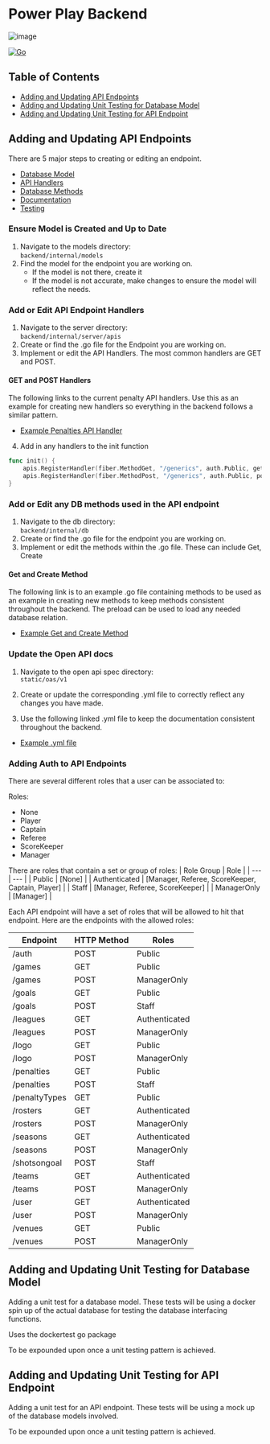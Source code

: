 # Power Play Backend

![image](https://github.com/jak103/powerplay/assets/16627408/4ec3df62-d760-40c6-aa57-fa63eaaaf61b)

[![Go](https://github.com/jak103/powerplay/actions/workflows/go.yml/badge.svg?branch=main)](https://github.com/jak103/powerplay/actions/workflows/go.yml)

## Table of Contents
- [Adding and Updating API Endpoints](#adding-and-updating-api-endpoints)
- [Adding and Updating Unit Testing for Database Model](#adding-and-updating-unit-testing-for-database-model)
- [Adding and Updating Unit Testing for API Endpoint](#adding-and-updating-unit-testing-for-api-endpoint)
## Adding and Updating API Endpoints
There are 5 major steps to creating or editing an endpoint.
- [Database Model](#ensure-model-is-created-and-up-to-date)
- [API Handlers](#add-or-edit-api-endpoint-handlers)
- [Database Methods](#add-or-edit-any-db-methods-used-in-the-api-endpoint)
- [Documentation](#update-the-open-api-docs)
- [Testing](#adding-and-updating-unit-testing-for-database-model)

### Ensure Model is Created and Up to Date
1. Navigate to the models directory:  
   `backend/internal/models`
2. Find the model for the endpoint you are working on.
   - If the model is not there, create it
   - If the model is not accurate, make changes to ensure the model will reflect the needs.

### Add or Edit API Endpoint Handlers
1. Navigate to the server directory:  
    `backend/internal/server/apis`
2. Create or find the .go file for the Endpoint you are working on.
3. Implement or edit the API Handlers. The most common handlers are GET and POST. 
   
#### **GET and POST Handlers**
The following links to the current penalty API handlers. Use this as an example for creating new handlers so everything in the backend follows a similar pattern.

- [Example Penalties API Handler](/backend/internal/server/apis/sports/stats/penalty.go)

4. Add in any handlers to the init function
``` go
func init() {
	apis.RegisterHandler(fiber.MethodGet, "/generics", auth.Public, getGenericsHandler)
	apis.RegisterHandler(fiber.MethodPost, "/generics", auth.Public, postGenericHandler)
}
```

### Add or Edit any DB methods used in the API endpoint
1. Navigate to the db directory:  
    `backend/internal/db`
2. Create or find the .go file for the endpoint you are working on.
3. Implement or edit the methods within the .go file. These can include Get, Create

#### **Get and Create Method**
The following link is to an example .go file containing methods to be used as an example in creating new methods to keep methods consistent throughout the backend. The preload can be used to load any needed database relation.

- [Example Get and Create Method](/backend/internal/db/penalty.go)

### Update the Open API docs
1. Navigate to the open api spec directory:  
   `static/oas/v1`
2. Create or update the corresponding .yml file to correctly reflect any changes you have made.

3. Use the following linked .yml file to keep the documentation consistent throughout the backend.
- [Example .yml file](/static/oas/v1/sports/stats/penalties.yml)

### Adding Auth to API Endpoints
There are several different roles that a user can be associated to:

Roles:
- None 
- Player
- Captain
- Referee
- ScoreKeeper
- Manager

There are roles that contain a set or group of roles:
| Role Group | Role |
| --- | --- | 
| Public | [None] |
| Authenticated | [Manager, Referee, ScoreKeeper, Captain, Player] | 
| Staff | [Manager, Referee, ScoreKeeper] | 
| ManagerOnly | [Manager] |

Each API endpoint will have a set of roles that will be allowed to hit that endpoint. Here are the endpoints with the allowed roles:

| Endpoint | HTTP Method | Roles |
| --- | --- | --- |
| /auth | POST | Public |
| /games | GET | Public |
| /games | POST | ManagerOnly | 
| /goals | GET | Public | 
| /goals | POST | Staff | 
| /leagues | GET | Authenticated | 
| /leagues | POST | ManagerOnly | 
| /logo | GET | Public | 
| /logo | POST | ManagerOnly | 
| /penalties | GET | Public | 
| /penalties | POST | Staff | 
| /penaltyTypes | GET | Public | 
| /rosters | GET | Authenticated | 
| /rosters | POST | ManagerOnly | 
| /seasons | GET | Authenticated | 
| /seasons | POST | ManagerOnly | 
| /shotsongoal | POST | Staff | 
| /teams | GET | Authenticated | 
| /teams | POST | ManagerOnly | 
| /user | GET  | Authenticated | 
| /user | POST | ManagerOnly |
| /venues | GET | Public |
| /venues | POST | ManagerOnly |




## Adding and Updating Unit Testing for Database Model
Adding a unit test for a database model. These tests will be using a docker spin up of the actual database for testing the database interfacing functions.

Uses the dockertest go package

To be expounded upon once a unit testing pattern is achieved.

## Adding and Updating Unit Testing for API Endpoint
Adding a unit test for an API endpoint. These tests will be using a mock up of the database models involved.

To be expounded upon once a unit testing pattern is achieved.
